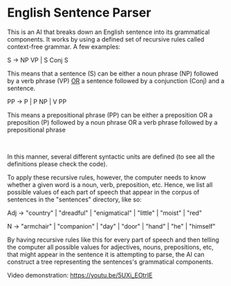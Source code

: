 # English Sentence Parser

This is an AI that breaks down an English sentence into its grammatical components. It works by using a defined set of recursive rules called context-free grammar. 
A few examples: 

S -> NP VP | S Conj S

This means that a sentence (S) can be either a noun phrase (NP) followed by a verb phrase (VP) <ins>OR</ins> a sentence followed by a conjunction (Conj) and a sentence.

PP -> P | P NP | V PP

This means a prepositional phrase (PP) can be either a preposition OR a preposition (P) followed by a noun phrase OR a verb phrase followed by a prepositional phrase

<br/>

In this manner, several different syntactic units are defined (to see all the definitions please check the code). 

To apply these recursive rules, however, the computer needs to know whether a given word is a noun, verb, preposition, etc.
Hence, we list all possible values of each part of speech that appear in the corpus of sentences in the "sentences" directory, like so:

Adj -> "country" | "dreadful" | "enigmatical" | "little" | "moist" | "red"

N -> "armchair" | "companion" | "day" | "door" | "hand" | "he" | "himself"


By having recursive rules like this for every part of speech and then telling the computer all possible values for adjectives, nouns, prepositions, etc, that might appear in the sentence it is attempting to parse, the AI can construct a tree representing the sentences's grammatical components.

Video demonstration: https://youtu.be/5UXi_EOtrIE
